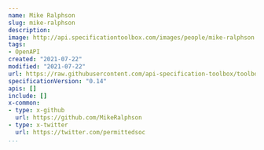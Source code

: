 ```yaml
---
name: Mike Ralphson
slug: mike-ralphson
description:
image: http://api.specificationtoolbox.com/images/people/mike-ralphson.jpg
tags:
- OpenAPI
created: "2021-07-22"
modified: "2021-07-22"
url: https://raw.githubusercontent.com/api-specification-toolbox/toolbox/main/_people/mike-ralphson.md
specificationVersion: "0.14"
apis: []
include: []
x-common:
- type: x-github
  url: https://github.com/MikeRalphson
- type: x-twitter
  url: https://twitter.com/permittedsoc  
...
```

